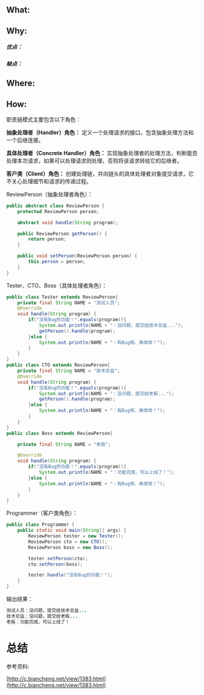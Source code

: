

## What:




## Why:
##### 优点：


##### 缺点：


## Where:


## How:
职责链模式主要包含以下角色：

**抽象处理者（Handler）角色：** 定义一个处理请求的接口，包含抽象处理方法和一个后继连接。

**具体处理者（Concrete Handler）角色：** 实现抽象处理者的处理方法，判断能否处理本次请求，如果可以处理请求则处理，否则将该请求转给它的后继者。

**客户类（Client）角色：** 创建处理链，并向链头的具体处理者对象提交请求，它不关心处理细节和请求的传递过程。


ReviewPerson（抽象处理者角色）：
```java
public abstract class ReviewPerson {
    protected ReviewPerson person;

    abstract void handle(String program);

    public ReviewPerson getPerson() {
        return person;
    }

    public void setPerson(ReviewPerson person) {
        this.person = person;
    }
}
```
Tester、CTO、Boss（具体处理者角色）：
```java
public class Tester extends ReviewPerson{
    private final String NAME = "测试人员";
    @Override
    void handle(String program) {
        if("没有Bug的功能！".equals(program)){
            System.out.println(NAME + "：没问题，提交给技术总监...");
            getPerson().handle(program);
        }else {
            System.out.println(NAME + "：有Bug呀，再改改！");
        }
    }
}
public class CTO extends ReviewPerson{
    private final String NAME = "技术总监";
    @Override
    void handle(String program) {
        if("没有Bug的功能！".equals(program)){
            System.out.println(NAME + "：没问题，提交给老板...");
            getPerson().handle(program);
        }else {
            System.out.println(NAME + "：有Bug呀，再改改！");
        }
    }
}
public class Boss extends ReviewPerson{

    private final String NAME = "老板";

    @Override
    void handle(String program) {
        if("没有Bug的功能！".equals(program)){
            System.out.println(NAME + "：功能完成，可以上线了！");
        }else {
            System.out.println(NAME + "：有Bug呀，再改改！");
        }
    }
}
```
Programmer（客户类角色）：
```java
public class Programmer {
    public static void main(String[] args) {
        ReviewPerson tester = new Tester();
        ReviewPerson cto = new CTO();
        ReviewPerson boss = new Boss();

        tester.setPerson(cto);
        cto.setPerson(boss);

        tester.handle("没有Bug的功能！");
    }
}
```
输出结果：
```java
测试人员：没问题，提交给技术总监...
技术总监：没问题，提交给老板...
老板：功能完成，可以上线了！
```


# 总结

参考资料:

[http://c.biancheng.net/view/1383.html](http://c.biancheng.net/view/1383.html)